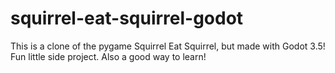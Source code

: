 # squirrel-eat-squirrel-godot
This is a clone of the pygame Squirrel Eat Squirrel, but made with Godot 3.5! Fun little side project. Also a good way to learn!
